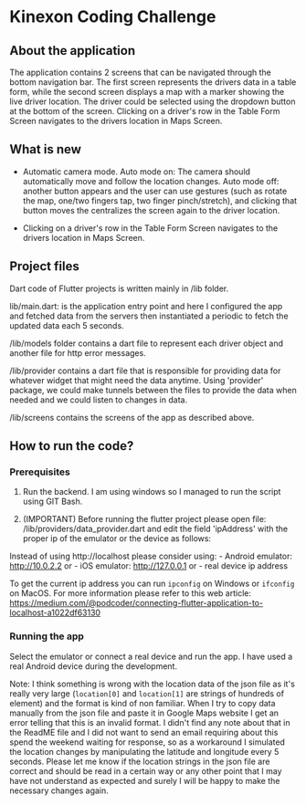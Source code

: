 # Kinexon Coding Challenge

## About the application

The application contains 2 screens that can be navigated through the bottom navigation bar.
The first screen represents the drivers data in a table form, while the second screen displays
a map with a marker showing the live driver location. The driver could be selected using the
dropdown button at the bottom of the screen. Clicking on a driver's row in the Table Form 
Screen navigates to the drivers location in Maps Screen.

## What is new

- Automatic camera mode.
Auto mode on: The camera should automatically move and follow the location changes.
Auto mode off: another button appears and the user can use gestures (such as rotate the map,
one/two fingers tap, two finger pinch/stretch), and clicking that button moves the centralizes
the screen again to the driver location.

- Clicking on a driver's row in the Table Form Screen navigates to the drivers location in
Maps Screen.

## Project files

Dart code of Flutter projects is written mainly in /lib folder.

lib/main.dart: is the application entry point and here I configured the app and fetched data
from the servers then instantiated a periodic to fetch the updated data each 5 seconds.

/lib/models folder contains a dart file to represent each driver object and another file for
http error messages.

/lib/provider contains a dart file that is responsible for providing data for whatever widget
that might need the data anytime. Using 'provider' package, we could make tunnels between the
files to provide the data when needed and we could listen to changes in data.

/lib/screens contains the screens of the app as described above.

## How to run the code?

### Prerequisites

1. Run the backend. I am using windows so I managed to run the script using GIT Bash.

2. (IMPORTANT) Before running the flutter project please open file:
/lib/providers/data_provider.dart
and edit the field 'ipAddress' with the proper ip of the emulator or the device as follows:

Instead of using http://localhost please consider using:
    - Android emulator: http://10.0.2.2 or
    - iOS emulator: http://127.0.0.1 or
    - real device ip address

To get the current ip address you can run `ipconfig` on Windows or `ifconfig` on MacOS.
For more information please refer to this web article:
https://medium.com/@podcoder/connecting-flutter-application-to-localhost-a1022df63130

### Running the app

Select the emulator or connect a real device and run the app.
I have used a real Android device during the development.

Note: I think something is wrong with the location data of the json file as it's really very
large (`location[0]` and `location[1]` are strings of hundreds of element) and the format is kind
of non familiar. When I try to copy data manually from the json file and paste it in Google
Maps website I get an error telling that this is an invalid format. I didn't find any note
about that in the ReadME file and I did not want to send an email requiring about this spend
the weekend  waiting for response, so as a workaround I simulated the location changes by
manipulating the latitude and longitude every 5 seconds. Please let me know if the location
strings in the json file are correct and should be read in a certain way or any other point
that  I may have not understand as expected and surely I will be happy to make the necessary
changes again.
